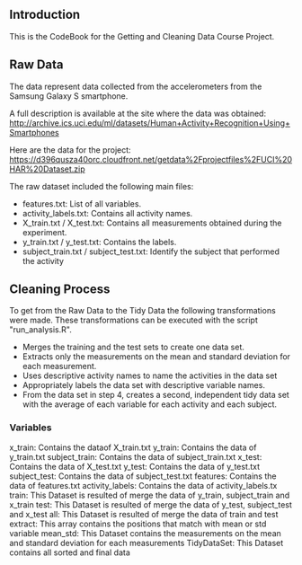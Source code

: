 ## Introduction
This is the CodeBook for the Getting and Cleaning Data Course Project.

## Raw Data
The data represent data collected from the accelerometers from the Samsung Galaxy S smartphone. 

A full description is available at the site where the data was obtained:
http://archive.ics.uci.edu/ml/datasets/Human+Activity+Recognition+Using+Smartphones

Here are the data for the project:
https://d396qusza40orc.cloudfront.net/getdata%2Fprojectfiles%2FUCI%20HAR%20Dataset.zip

The raw dataset included the following main files:

* features.txt: List of all variables.
* activity_labels.txt: Contains all activity names.
* X_train.txt / X_test.txt: Contains all measurements obtained during the experiment.
* y_train.txt / y_test.txt: Contains the labels.
* subject_train.txt / subject_test.txt: Identify the subject that performed the activity

## Cleaning Process
To get from the Raw Data to the Tidy Data the following transformations were made. 
These transformations can be executed with the script "run_analysis.R".
* Merges the training and the test sets to create one data set.
* Extracts only the measurements on the mean and standard deviation for each measurement.
* Uses descriptive activity names to name the activities in the data set
* Appropriately labels the data set with descriptive variable names.
* From the data set in step 4, creates a second, independent tidy data set with the average of each variable for each activity and each subject.

### Variables

x_train: Contains the dataof X_train.txt
y_train: Contains the data of y_train.txt
subject_train: Contains the data of subject_train.txt
x_test: Contains the data of X_test.txt
y_test: Contains the data of y_test.txt
subject_test: Contains the data of subject_test.txt
features: Contains the data of features.txt
activity_labels: Contains the data of activity_labels.tx
train: This Dataset is resulted of merge the data of y_train, subject_train and x_train
test: This Dataset is resulted of merge the data of y_test, subject_test and x_test
all: This Dataset is resulted of merge the data of train and test
extract: This array contains the positions that match with mean or std variable 
mean_std: This Dataset contains the measurements on the mean and standard deviation for each measurements
TidyDataSet: This Dataset contains all sorted and final data 
